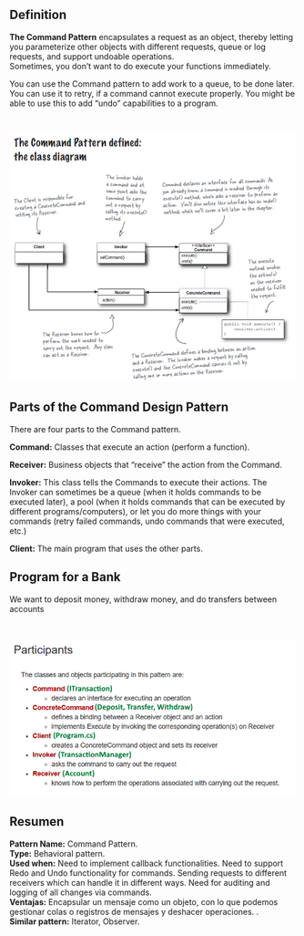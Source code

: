 <h2>Definition</h2>

<b>The Command Pattern</b> encapsulates a request as an object, thereby letting you parameterize other objects with different requests, queue or log requests, and support undoable operations.
<br />
Sometimes, you don’t want to do execute your functions immediately.

You can use the Command pattern to add work to a queue, to be done later. You can use it to retry, if a command cannot execute properly. You might be able to use this to add “undo” capabilities to a program.

<br />

![alt text](https://github.com/vegasuay/DesignPatterns/blob/master/CommandPattern/images/Diagram1.PNG)

<h2>Parts of the Command Design Pattern</h2>

There are four parts to the Command pattern.

<b>Command:</b> Classes that execute an action (perform a function).

<b>Receiver:</b> Business objects that “receive” the action from the Command.

<b>Invoker:</b> This class tells the Commands to execute their actions. The Invoker can sometimes be a queue (when it holds commands to be executed later), a pool (when it holds commands that can be executed by different programs/computers), or let you do more things with your commands (retry failed commands, undo commands that were executed, etc.)

<b>Client:</b> The main program that uses the other parts.

<h2>Program for a Bank</h2>

We want to deposit money, withdraw money, and do transfers between accounts

<br />

![alt text](https://github.com/vegasuay/DesignPatterns/blob/master/CommandPattern/images/Diagram2.PNG)


<h2>Resumen</h2>

<b>Pattern Name:</b> Command Pattern.<br />
<b>Type:</b> Behavioral pattern.<br />
<b>Used when:</b> Need to implement callback functionalities. Need to support Redo and Undo functionality for commands. Sending requests to different receivers which can handle it in different ways. Need for auditing and logging of all changes via commands. <br />
<b>Ventajas:</b> Encapsular un mensaje como un objeto, con lo que podemos gestionar colas o registros de mensajes y deshacer operaciones. .<br />
<b>Similar pattern:</b> Iterator, Observer.<br />
